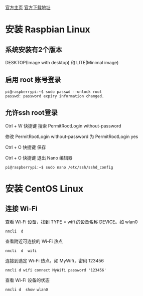 
[官方主页](https://www.raspberrypi.org/)    [官方下载地址](https://www.raspberrypi.org/downloads/)

# 安装 Raspbian Linux

## 系统安装有2个版本

DESKTOP(Image with desktop) 和 LITE(Minimal image)

## 启用 root 账号登录 

```
pi@raspberrypi:~$ sudo passwd --unlock root
passwd: password expiry information changed.
```

## 允许ssh root登录

Ctrl + W 快捷键 搜索 PermitRootLogin without-password

修改 PermitRootLogin without-password 为 PermitRootLogin yes

Ctrl + O 快捷键 保存

Ctrl + O 快捷键 退出 Nano 编辑器

```
pi@raspberrypi:~$ sudo nano /etc/ssh/sshd_config
```

# 安装 CentOS Linux

## 连接 Wi-Fi

查看 Wi-Fi 设备，找到 TYPE = wifi 的设备名称 DEVICE。如 wlan0

```
nmcli  d
```

查看附近可连接的 Wi-Fi 热点

```
nmcli  d  wifi
```

连接到选定 Wi-Fi 热点。如 MyWifi，密码 123456

```
nmcli d wifi connect MyWifi password '123456'  
```

查看 Wi-Fi 设备的状态

```
nmcli d  show wlan0
```
